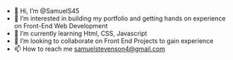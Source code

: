 - 👋 Hi, I’m @SamuelS45
- 👀 I’m interested in building my portfolio and getting hands on experience on Front-End Web Development 
- 🌱 I’m currently learning Html, CSS, Javascript
- 💞️ I’m looking to collaborate on Front End Projects to gain experience
- 📫 How to reach me samuelstevenson4@gmail.com

<!---
SamuelS45/SamuelS45 is a ✨ special ✨ repository because its `README.md` (this file) appears on your GitHub profile.
You can click the Preview link to take a look at your changes.
--->
